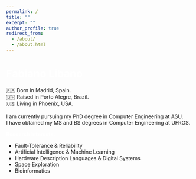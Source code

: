 ```yaml
---
permalink: /
title: ""
excerpt: ""
author_profile: true
redirect_from: 
  - /about/
  - /about.html
---
```


<span style="color:white">Fabiano Libano</span>
======
🇪🇸 Born in Madrid, Spain.<br />
🇧🇷 Raised in Porto Alegre, Brazil.<br />
🇺🇸 Living in Phoenix, USA.<br />
 <br />
I am currently pursuing my PhD degree in Computer Engineering at ASU.<br />
I have obtained my MS and BS degrees in Computer Engineering at UFRGS.

<span style="color:white">**Research Interests:**</span>
* Fault-Tolerance & Reliability
* Artificial Intelligence & Machine Learning
* Hardware Description Languages & Digital Systems
* Space Exploration
* Bioinformatics
